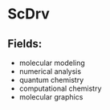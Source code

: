 # ScDrv

## Fields: 
* molecular modeling
* numerical analysis
* quantum chemistry
* computational chemistry
* molecular graphics
